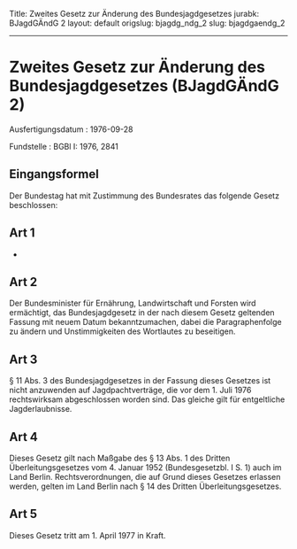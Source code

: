 Title: Zweites Gesetz zur Änderung des Bundesjagdgesetzes
jurabk: BJagdGÄndG 2
layout: default
origslug: bjagdg_ndg_2
slug: bjagdgaendg_2

---

# Zweites Gesetz zur Änderung des Bundesjagdgesetzes (BJagdGÄndG 2)

Ausfertigungsdatum
:   1976-09-28

Fundstelle
:   BGBl I: 1976, 2841



## Eingangsformel

Der Bundestag hat mit Zustimmung des Bundesrates das folgende Gesetz
beschlossen:


## Art 1

-


## Art 2

Der Bundesminister für Ernährung, Landwirtschaft und Forsten wird
ermächtigt, das Bundesjagdgesetz in der nach diesem Gesetz geltenden
Fassung mit neuem Datum bekanntzumachen, dabei die Paragraphenfolge zu
ändern und Unstimmigkeiten des Wortlautes zu beseitigen.


## Art 3

§ 11 Abs. 3 des Bundesjagdgesetzes in der Fassung dieses Gesetzes ist
nicht anzuwenden auf Jagdpachtverträge, die vor dem 1. Juli 1976
rechtswirksam abgeschlossen worden sind. Das gleiche gilt für
entgeltliche Jagderlaubnisse.


## Art 4

Dieses Gesetz gilt nach Maßgabe des § 13 Abs. 1 des Dritten
Überleitungsgesetzes vom 4. Januar 1952 (Bundesgesetzbl. I S. 1) auch
im Land Berlin. Rechtsverordnungen, die auf Grund dieses Gesetzes
erlassen werden, gelten im Land Berlin nach § 14 des Dritten
Überleitungsgesetzes.


## Art 5

Dieses Gesetz tritt am 1. April 1977 in Kraft.

